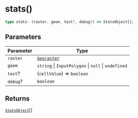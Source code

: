 # stats()

```ts
type stats: (raster, geom, test?, debug?) => StatsObject[];
```

## Parameters

| Parameter | Type                                                |
| --------- | --------------------------------------------------- |
| `raster`  | [`Georaster`](../interfaces/Georaster.md)           |
| `geom`    | `string` \| `InputPolygon` \| `null` \| `undefined` |
| `test`?   | (`cellValue`) => `boolean`                          |
| `debug`?  | `boolean`                                           |

## Returns

[`StatsObject`](../interfaces/StatsObject.md)[]
